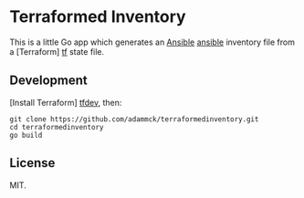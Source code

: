 # Terraformed Inventory

This is a little Go app which generates an [Ansible] [ansible] inventory file
from a [Terraform] [tf] state file.


## Development

[Install Terraform] [tfdev], then:

	git clone https://github.com/adammck/terraformedinventory.git
	cd terraformedinventory
	go build


## License

MIT.




[ansible]: http://www.ansible.com
[tf]:      http://www.terraform.io
[tfdev]:   https://github.com/hashicorp/terraform#developing-terraform
